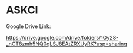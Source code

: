 # ASKCI


Google Drive Link: 

https://drive.google.com/drive/folders/1Oy28-_nCT8zmh5NQ0qLSJ8EAtZRXUyRK?usp=sharing
